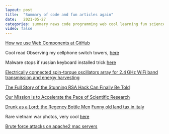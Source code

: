 ```yaml
---
layout: post
title:  "Summary of code and fun articles again"
date:   2021-05-27
categories: summary news code programming web cool learning fun science
video: false
---
```


[How we use Web Components at GitHub](//github.blog/2021-05-04-how-we-use-web-components-at-github/)

Cool read Observing my cellphone switch towers, [here](//fabiensanglard.net/lte/index.html)

Malware stops if russian keyboard installed trick [here](//krebsonsecurity.com/2021/05/try-this-one-weird-trick-russian-hackers-hate/)


[Electrically connected spin-torque oscillators array for 2.4 GHz WiFi band transmission and energy harvesting](//www.nature.com/articles/s41467-021-23181-1)


[The Full Story of the Stunning RSA Hack Can Finally Be Told](//www.wired.com/story/the-full-story-of-the-stunning-rsa-hack-can-finally-be-told/)

[Our Mission is to Accelerate the Pace of Scientific Research](//www.researchhub.com/about)

[Drunk as a Lord; the Regency Bottle Men](//about1816.wordpress.com/2021/05/23/drunk-as-a-lord-the-regency-bottle-men/)
[Funny old land tax in italy](//www.smh.com.au/world/europe/it-s-absurd-italian-seaside-residents-hit-with-bygone-feudal-tax-20210525-p57uxi.html)

Rare vietnam war photos, very cool [here](//rarehistoricalphotos.com/vietnam-war-images-from-vietnamese-photographers/)

[Brute force attacks on apache2 mac servers](//rachelbythebay.com/w/2021/03/10/sealed/)